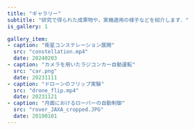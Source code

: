 ```yaml
---
title: "ギャラリー"
subtitle: "研究で得られた成果物や，実機適用の様子などを紹介します．"
is_gallery: 1

gallery_item:
- caption: "衛星コンステレーション展開"
  src: "constellation.mp4"
  date: 20240203
- caption: "カメラを用いたラジコンカー自動運転"
  src: "car.png"
  date: 20231111
- caption: "ドローンのフリップ実験"
  src: "drone_flip.mp4"
  date: 20231121
- caption: "月面におけるローバーの自動制御"
  src: "rover_JAXA_cropped.JPG"
  date: 20190101
---
```

